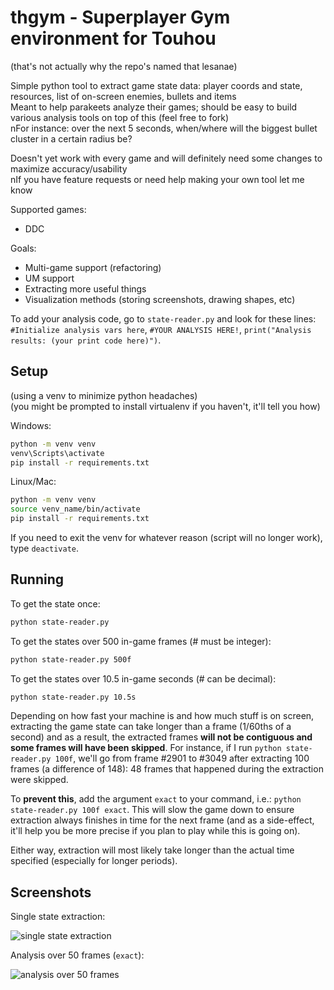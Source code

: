 # thgym - Superplayer Gym environment for Touhou
(that's not actually why the repo's named that lesanae)

Simple python tool to extract game state data: player coords and state, resources, list of on-screen enemies, bullets and items
<br>Meant to help parakeets analyze their games; should be easy to build various analysis tools on top of this (feel free to fork)
<br>nFor instance: over the next 5 seconds, when/where will the biggest bullet cluster in a certain radius be?

Doesn't yet work with every game and will definitely need some changes to maximize accuracy/usability
<br>nIf you have feature requests or need help making your own tool let me know

Supported games:
* DDC

Goals:
* Multi-game support (refactoring)
* UM support
* Extracting more useful things
* Visualization methods (storing screenshots, drawing shapes, etc)

To add your analysis code, go to `state-reader.py` and look for these lines: `#Initialize analysis vars here`, `#YOUR ANALYSIS HERE!`, `print("Analysis results: (your print code here)")`.

## Setup 
(using a venv to minimize python headaches)
<br>(you might be prompted to install virtualenv if you haven't, it'll tell you how)

Windows:
```bash
python -m venv venv
venv\Scripts\activate
pip install -r requirements.txt
```

Linux/Mac:
```bash
python -m venv venv
source venv_name/bin/activate
pip install -r requirements.txt
```

If you need to exit the venv for whatever reason (script will no longer work), type `deactivate`.

## Running

To get the state once:
```bash
python state-reader.py
```

To get the states over 500 in-game frames (# must be integer):
```bash
python state-reader.py 500f
```

To get the states over 10.5 in-game seconds (# can be decimal):
```bash
python state-reader.py 10.5s
```

Depending on how fast your machine is and how much stuff is on screen, extracting the game state can take longer than a frame (1/60ths of a second) and as a result, the extracted frames **will not be contiguous and some frames will have been skipped**. For instance, if I run `python state-reader.py 100f`, we'll go from frame #2901 to #3049 after extracting 100 frames (a difference of 148): 48 frames that happened during the extraction were skipped. 

To **prevent this**, add the argument `exact` to your command, i.e.: `python state-reader.py 100f exact`. This will slow the game down to ensure extraction always finishes in time for the next frame (and as a side-effect, it'll help you be more precise if you plan to play while this is going on).

Either way, extraction will most likely take longer than the actual time specified (especially for longer periods).

## Screenshots

Single state extraction:

![single state extraction](https://i.imgur.com/mKAfFJ0.png)

Analysis over 50 frames (`exact`):

![analysis over 50 frames](https://i.imgur.com/voSiS0I.png)